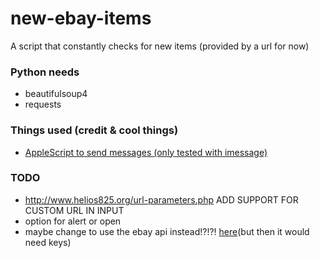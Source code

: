 # new-ebay-items
A script that constantly checks for new items (provided by a url for now)

### Python needs
- beautifulsoup4
- requests

### Things used (credit & cool things)
- [AppleScript to send messages (only tested with imessage)](https://stackoverflow.com/questions/11812184/how-to-send-an-imessage-text-with-applescript-only-in-provided-service/19483011#19483011)

### TODO
- http://www.helios825.org/url-parameters.php ADD SUPPORT FOR CUSTOM URL IN INPUT
- option for alert or open
- maybe change to use the ebay api instead!?!?! [here](https://developer.ebay.com/Devzone/finding/CallRef/findItemsAdvanced.html)(but then it would need keys)
